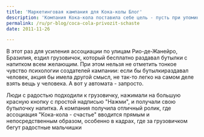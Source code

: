 ```yaml
---
title: 'Маркетинговая кампания для Кока-колы Блог'
description: 'Компания Кока-кола поставила себе цель - пусть при упоминании этого напитка, не говоря уже о его употреблении, у человека возникает чувство счатья. Или хотя бы воспоминание о счастье.'
permalink: /ru/pr-blog/coca-cola-privozit-schaste
date: 2011-11-26

---
```


В этот раз для усиления ассоциации по улицам Рио-де-Жанейро, Бразилия, ездил грузовичок, который бесплатно раздавал бутылки с напитком всем желающим. При этом нельзя не отметить тонкое чувство психологии создателей кампании: если бы бутылкираздавал человек, акция бы имела другой смысл, не так-то легко на самом деле взять вещь у человека. А вот у автомата - запросто.

Люди с радостью подходили к грузовичку, нажимали на большую красную кнопку с простой надписью "Нажми", и получали свою бутылочку напитка. А компания получила отличный ролик, где ассоциация "Кока-кола - счастье" вводится прямым и непосредственным образом, особенно в кадрах, где за грузовичком бегут радостные мальчишки

<object width="560" height="315"><param name="movie" value="http://www.youtube.com/v/hVap-ZxSDeE?version=3&amp;hl=ru_RU"></param><param name="allowFullScreen" value="true"></param><param name="allowscriptaccess" value="always"></param><embed src="http://www.youtube.com/v/hVap-ZxSDeE?version=3&amp;hl=ru_RU" type="application/x-shockwave-flash" width="560" height="315" allowscriptaccess="always" allowfullscreen="true"></embed></object>

